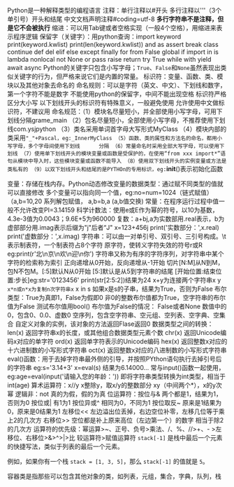 Python是一种解释类型的编程语言
注释：单行注释以#开头
          多行注释以'''（3个单引号）开头和结尾
          中文文档声明注释#coding=utf-8
        **多行字符串不是注释，但是它不会被执行**
缩进：可以用Tab键或者空格实现（一般4个空格），用缩进来表示程序逻辑
保留字（关键字）：用python查询：import keyword
                                       print(keyword.kwlist)
                                       print(len(keyword.kwlist))
             and              as           assert     break        class       continue      def
             del              elif            else        except     finally             for         from
            False             global       if          import        in                is          lambda
            nonlocal         not       None        or           pass           raise          return
            try                True        while       with         yield        await          async
            Python的关键字只包含小写字母；`True`、`False`和`None`虽然表现出类似关键字的行为，但严格来说它们是内置的常量。
标识符：变量、函数、类、模块以及其他对象去命名的
           命名规则：可以是字符（英文、中文）、下划线和数字，第一个字符不能是数字
                             不能使用python的保留字，中间不能出现空格
                             标识符严格区分大小写
                             以下划线开头的标识符有特殊意义，一般避免使用
                             允许使用中文做标识符，不建议用
            命名规范：（1）模块名尽量短小，并全部使用小写字母，可用下划线分隔grame_main
                              （2）包名尽量短小，全部使用小写字母，不推荐使用下划线com.ysjpython
                              （3）类名采用单词首字母大写形式MyClass
                              （4）模块内部的类采用`"_"+Pascal，eg:_InnerMyClass
                              （5）函数、类的属性和方法名的命名，都用小写字母，多个字母间使用下划线      分隔
                              （6）常量命名时采用全部大写字母，可以使用下划线
                              （7）使用单下划线开头的模块变量或函数是受保护的，在使用“from xxx import*”语句从模块中导入时，这些模块变量或函数不能导入
                              （8）使用双下划线开头的实例变量或方法是类私有的
                              （9）以双下划线开头和结尾的是PYTHOn的专用标识，eg:`__init__()表示初始化函数


变量：存储在栈内存。Python动态修改变量的数据类型：通过赋不同类型的值就可以直接修改
          多个变量可以指向同一个值，eg:no=num=1024（链式赋值）
          （a,b=10,20 系列解包赋值， a,b=b,a (a,b值交换)
常量：在程序运行过程中值一般不允许改变PI=3.14159
科学计数法：使用e或E作为幂的符号，以10为基数，4.3e-3值为0.0043；9.6E+5为960000
复数：a+bj,a为实数部用.real表示，b为虚部部分用.imag表示后缀为"j"后者“J"
           x=123+456j
           print('实数部分：',x.real)
           print('虚数部分：',x.imag)
字符串：可以由一对单引号、双引号、三引号构成。\t表示制表符，一个制表符占8个字符
             原字符，使转义字符失效的符号r或R eg:print(r'北\n京\n欢\n迎\n你')
             字符串又称为有序的字符序列，对字符串中某个字符的检索称为索引
             正向递增从0开始，反向递增从-1开始
             切片[N:M]从N到M，包N不包M。[:5]默认N从0开始 [5:]默认是从5到字符串的结尾
             [开始位置:结束位置:步长]eg:str='0123456' print(str[2:5:2])结果为24
             x+y为连接两个字符串x y
            ``` x*n或n*x为复制n次字符串x```
             x in s 如果x是s的子串，结果为True，否则为False
 布尔类型：True为真即1，False为假即0
                   非0的整数布尔值都为True，空字符串的布尔值为False
                   测试布尔值用bool()
                   布尔值为False的情况：
                   False或者None
                   数值中的0，包含0、0.0、虚数0
                   空序列，包含空字符串、空元组、空列表、空字典、空集合
                   自定义对象的实例，该对象的方法返回Flase返回0
 数据类型之间的转换：
                  len(x)  返回字符串x的长度，或其他组合数据类型元素个数
                  chr(x)  返回Unicode编码x对应的单字符
                  ord(x)  返回单字符表示的Unicode编码
                  hex(x)  返回整数x对应的十六进制数的小写形式字符串
                  oct(x)   返回整数x对应的八进制数的小写形式字符串
 eval()函数：用于去掉字符串最外侧的引导，并按照PYthon语句执行去掉引号后的字符串
                    eg:s='3.14+3'   x=eval(s)  结果为6.14000...
                    常与input()函数一起使用，eg:age=eval(input('请输入您的年龄：'))  即将字符串类型转换为int类型，相当于int(age)
 算术运算符：x//y   x整除y，取x/y的整数部分
                      xy（中间两个*），x的y次幂
 逻辑非：not  真的为假，假的为真
 位运算符：按位与& 两个都是1，结果为1，否则为0
                    按位或|  有1为1
                    按位异或^  相同为0，不同为1
                    按位取反~  原来是1结果为0，原来是0结果为1
                    左移位<<    左边溢出位丢掉，右边空位补零，左移几位等于乘上2的几次方
                    右移位>>    空位都是补上原来高位（左边第一个）的数字  相当于除2的几次方
 运算符的优先级：幂运算>~、正号、负号>乘法、/、%、//>+、- >左移位、右移位>&>^>|>比                                较运算符>赋值运算符
  `stack[-1]` 是栈中最后一个元素的快捷写法，类似于列表的最后一个元素。

例如，如果你有一个栈 `stack = [1, 3, 5]`，那么 `stack[-1]` 的值就是 `5`。     

 容器类是指那些可以包含其他对象的类，如列表，元组，集合，字典，队列，栈